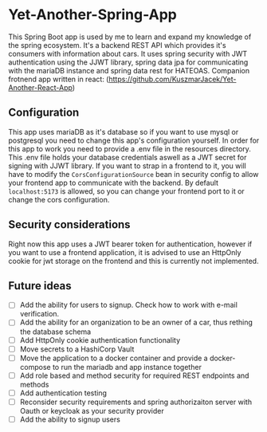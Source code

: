 ﻿# Yet-Another-Spring-App

This Spring Boot app is used by me to learn and expand my knowledge of the spring ecosystem. It's a backend REST API which provides it's consumers with information about cars. It uses spring security with JWT authentication using the JJWT library, spring data jpa for communicating with the mariaDB instance and spring data rest for HATEOAS.
Companion frotnend app written in react: (https://github.com/KuszmarJacek/Yet-Another-React-App)

## Configuration

This app uses mariaDB as it's database so if you want to use mysql or postgresql you need to change this app's configuration yourself.
In order for this app to work you need to provide a .env file in the resources directory. This .env file holds your database credentials aswell as a JWT secret for signing with JJWT library.
If you want to strap in a frontend to it, you will have to modify the `CorsConfigurationSource` bean in security config to allow your frontend app to communicate with the backend. By default `localhost:5173` is allowed, so you can change your frontend port to it or change the cors configuration.

## Security considerations

Right now this app uses a JWT bearer token for authentication, however if you want to use a frontend application, it is advised to use an HttpOnly cookie for jwt storage on the frontend and this is currently not implemented.

## Future ideas

- [ ] Add the ability for users to signup. Check how to work with e-mail verification.
- [ ] Add the ability for an organization to be an owner of a car, thus rething the database schema
- [ ] Add HttpOnly cookie authentication functionality
- [ ] Move secrets to a HashiCorp Vault
- [ ] Move the application to a docker container and provide a docker-compose to run the mariadb and app instance together
- [ ] Add role based and method security for required REST endpoints and methods
- [ ] Add authentication testing
- [ ] Reconsider security requirements and spring authorizaiton server with Oauth or keycloak as your security provider
- [ ] Add the ability to signup users
